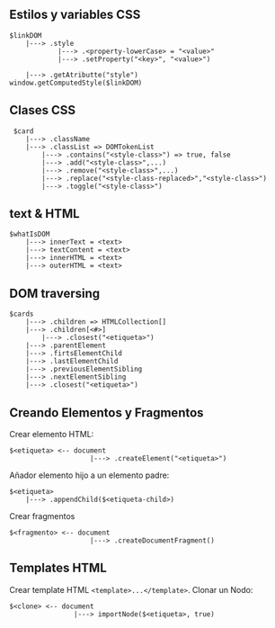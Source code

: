 ## Estilos y variables CSS
```
$linkDOM
    |---> .style
            |---> .<property-lowerCase> = "<value>"
            |---> .setProperty("<key>", "<value>")

    |---> .getAtributte("style")
window.getComputedStyle($linkDOM)
```
## Clases CSS
```
 $card
    |---> .className 
    |---> .classList => DOMTokenList
        |---> .contains("<style-class>") => true, false
        |---> .add("<style-class>",...)
        |---> .remove("<style-class>",...)
        |---> .replace("<style-class-replaced>","<style-class>")
        |---> .toggle("<style-class>")
```
## text & HTML
```
$whatIsDOM
    |---> innerText = <text>
    |---> textContent = <text>
    |---> innerHTML = <text>
    |---> outerHTML = <text>

```
## DOM traversing
```
$cards
    |---> .children => HTMLCollection[]
    |---> .children[<#>]
        |---> .closest("<etiqueta>")
    |---> .parentElement
    |---> .firtsElementChild
    |---> .lastElementChild
    |---> .previousElementSibling
    |---> .nextElementSibling
    |---> .closest("<etiqueta>")

```
## Creando Elementos y Fragmentos
Crear elemento HTML:
```
$<etiqueta> <-- document
                    |---> .createElement("<etiqueta>")
```
Añador elemento hijo a un elemento padre:
```
$<etiqueta>
    |---> .appendChild($<etiqueta-child>)
```
Crear fragmentos
```
$<fragmento> <-- document
                    |---> .createDocumentFragment()
```
## Templates HTML
Crear template HTML `<template>...</template>`.
Clonar un Nodo:
```
$<clone> <-- document
                |---> importNode($<etiqueta>, true)
```


















